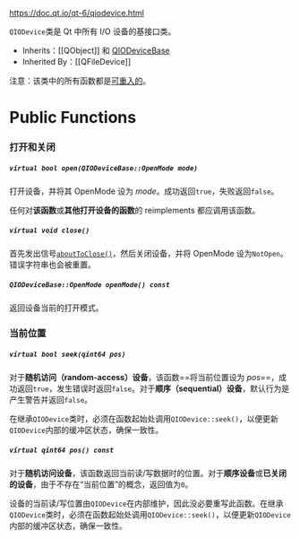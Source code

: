 https://doc.qt.io/qt-6/qiodevice.html

`QIODevice`类是 Qt 中所有 I/O 设备的基接口类。

- Inherits：[[QObject]] 和 [QIODeviceBase](https://doc.qt.io/qt-6/qiodevicebase.html)
- Inherited By：[[QFileDevice]]

注意：该类中的所有函数都是[可重入的](https://doc.qt.io/qt-6/threads-reentrancy.html)。

# Public Functions

### 打开和关闭

##### `virtual bool open(QIODeviceBase::OpenMode mode)`

打开设备，并将其 OpenMode 设为 *mode*。成功返回`true`，失败返回`false`。

任何对**该函数**或**其他打开设备的函数**的 reimplements 都应调用该函数。

##### `virtual void close()`

首先发出信号[`aboutToClose()`](https://doc.qt.io/qt-6/qiodevice.html#aboutToClose)，然后关闭设备，并将 OpenMode 设为`NotOpen`。错误字符串也会被重置。

##### `QIODeviceBase::OpenMode openMode() const`

返回设备当前的打开模式。

### 当前位置

##### `virtual bool seek(qint64 pos)`

对于**随机访问（random-access）设备**，该函数==将当前位置设为 *pos*==，成功返回`true`，发生错误时返回`false`。对于**顺序（sequential）设备**，默认行为是产生警告并返回`false`。

在继承`QIODevice`类时，必须在函数起始处调用`QIODevice::seek()`，以便更新`QIODevice`内部的缓冲区状态，确保一致性。

##### `virtual qint64 pos() const`

对于**随机访问设备**，该函数返回当前读/写数据时的位置。对于**顺序设备**或**已关闭的设备**，由于不存在“当前位置”的概念，返回值为`0`。

设备的当前读/写位置由`QIODevice`在内部维护，因此没必要重写此函数。在继承`QIODevice`类时，必须在函数起始处调用`QIODevice::seek()`，以便更新`QIODevice`内部的缓冲区状态，确保一致性。
